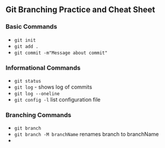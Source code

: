 ## Git Branching Practice and Cheat Sheet

### Basic Commands
* `git init`
* `git add .`
* `git commit -m"Message about commit"`

### Informational Commands
* `git status`
* `git log` - shows log of commits
* `git log --oneline`
* `git config -l` list configuration file

### Branching Commands
* `git branch`
* `git branch -M branchName` renames branch to branchName
*
